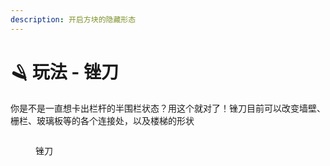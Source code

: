 ```yaml
---
description: 开启方块的隐藏形态
---
```


# 🪒 玩法 - 锉刀

你是不是一直想卡出栏杆的半围栏状态？用这个就对了！锉刀目前可以改变墙壁、栅栏、玻璃板等的各个连接处，以及楼梯的形状

<figure><img src="https://4782.kstore.space/wiki_gif/%E9%94%89%E5%88%80.png?password=9d9eec4c318ea59daa8995da1f791cd1-1715963215992" alt=""><figcaption><p>锉刀</p></figcaption></figure>

